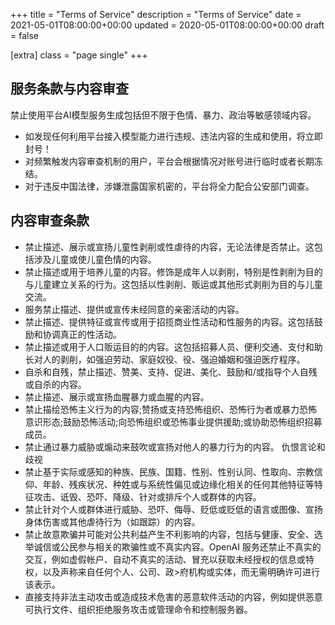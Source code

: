 +++
title = "Terms of Service"
description = "Terms of Service"
date = 2021-05-01T08:00:00+00:00
updated = 2020-05-01T08:00:00+00:00
draft = false

[extra]
class = "page single"
+++

## 服务条款与内容审查

禁止使用平台AI模型服务生成包括但不限于色情、暴力、政治等敏感领域内容。

- 如发现任何利用平台接入模型能力进行违规、违法内容的生成和使用，将立即封号！
- 对频繁触发内容审查机制的用户，平台会根据情况对账号进行临时或者长期冻结。
- 对于违反中国法律，涉嫌泄露国家机密的，平台将全力配合公安部门调查。

## 内容审查条款

- 禁止描述、展示或宣扬儿童性剥削或性虐待的内容，无论法律是否禁止。这包括涉及儿童或使儿童色情的内容。
- 禁止描述或用于培养儿童的内容。修饰是成年人以剥削，特别是性剥削为目的与儿童建立关系的行为。这包括以性剥削、贩运或其他形式剥削为目的与儿童交流。
- 服务禁止描述、提供或宣传未经同意的亲密活动的内容。
- 禁止描述、提供特征或宣传或用于招揽商业性活动和性服务的内容。这包括鼓励和协调真正的性活动。
- 禁止描述或用于人口贩运目的的内容。这包括招募人员、便利交通、支付和助长对人的剥削，如强迫劳动、家庭奴役、役、强迫婚姻和强迫医疗程序。
- 自杀和自残，禁止描述、赞美、支持、促进、美化、鼓励和/或指导个人自残或自杀的内容。
- 禁止描述、展示或宣扬血腥暴力或血腥的内容。
- 禁止描绘恐怖主义行为的内容;赞扬或支持恐怖组织、恐怖行为者或暴力恐怖意识形态;鼓励恐怖活动;向恐怖组织或恐怖事业提供援助;或协助恐怖组织招募成员。
- 禁止通过暴力威胁或煽动来鼓吹或宣扬对他人的暴力行为的内容。 仇恨言论和歧视
- 禁止基于实际或感知的种族、民族、国籍、性别、性别认同、性取向、宗教信仰、年龄、残疾状况、种姓或与系统性偏见或边缘化相关的任何其他特征等特征攻击、诋毁、恐吓、降级、针对或排斥个人或群体的内容。
- 禁止针对个人或群体进行威胁、恐吓、侮辱、贬低或贬低的语言或图像、宣扬身体伤害或其他虐待行为（如跟踪）的内容。
- 禁止故意欺骗并可能对公共利益产生不利影响的内容，包括与健康、安全、选举诚信或公民参与相关的欺骗性或不真实内容。OpenAI 服务还禁止不真实的交互，例如虚假帐户、自动不真实的活动、冒充以获取未经授权的信息或特权，以及声称来自任何个人、公司、政>府机构或实体，而无需明确许可进行该表示。
- 直接支持非法主动攻击或造成技术危害的恶意软件活动的内容，例如提供恶意可执行文件、组织拒绝服务攻击或管理命令和控制服务器。
